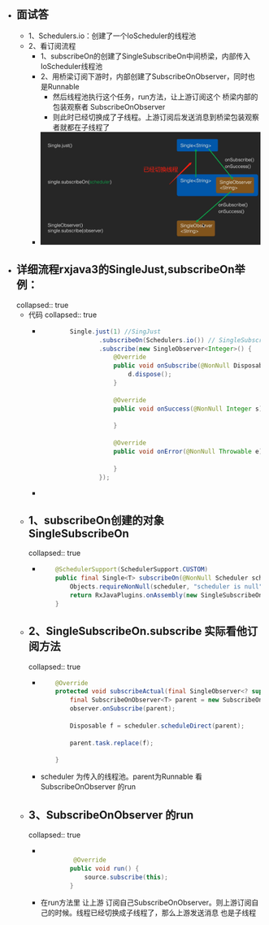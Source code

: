 - ## 面试答
	- 1、Schedulers.io：创建了一个IoScheduler的线程池
	- 2、看订阅流程
		- 1、subscribeOn的创建了SingleSubscribeOn中间桥梁，内部传入IoScheduler线程池
		- 2、用桥梁订阅下游时，内部创建了SubscribeOnObserver，同时也是Runnable
			- 然后线程池执行这个任务，run方法，让上游订阅这个 桥梁内部的包装观察者 SubscribeOnObserver
			- 则此时已经切换成了子线程。上游订阅后发送消息到桥梁包装观察者就都在子线程了
		- ![image.png](../assets/image_1690357749393_0.png)
- ## 详细流程rxjava3的SingleJust,subscribeOn举例：
  collapsed:: true
	- 代码
	  collapsed:: true
		- ```java
		          Single.just(1) //SingJust
		                  .subscribeOn(Schedulers.io()) // SingleSubscribeOn
		                  .subscribe(new SingleObserver<Integer>() {
		                      @Override
		                      public void onSubscribe(@NonNull Disposable d) {
		                          d.dispose();
		                      }
		  
		                      @Override
		                      public void onSuccess(@NonNull Integer s) {
		  
		                      }
		  
		                      @Override
		                      public void onError(@NonNull Throwable e) {
		  
		                      }
		                  });
		  ```
		-
	- ## 1、subscribeOn创建的对象SingleSubscribeOn
	  collapsed:: true
		- ```java
		      @SchedulerSupport(SchedulerSupport.CUSTOM)
		      public final Single<T> subscribeOn(@NonNull Scheduler scheduler) {
		          Objects.requireNonNull(scheduler, "scheduler is null");
		          return RxJavaPlugins.onAssembly(new SingleSubscribeOn<>(this, scheduler));
		      }
		  ```
	- ## 2、SingleSubscribeOn.subscribe  实际看他订阅方法
	  collapsed:: true
		- ```java
		      @Override
		      protected void subscribeActual(final SingleObserver<? super T> observer) {
		          final SubscribeOnObserver<T> parent = new SubscribeOnObserver<>(observer, source);
		          observer.onSubscribe(parent);
		  
		          Disposable f = scheduler.scheduleDirect(parent);
		  
		          parent.task.replace(f);
		  
		      }
		  ```
		- scheduler 为传入的线程池。parent为Runnable 看SubscribeOnObserver 的run
	- ## 3、SubscribeOnObserver 的run
	  collapsed:: true
		- ```java
		  
		           @Override
		          public void run() {
		              source.subscribe(this);
		          }
		  ```
		- 在run方法里 让上游 订阅自己SubscribeOnObserver。则上游订阅自己的时候。线程已经切换成子线程了，那么上游发送消息 也是子线程